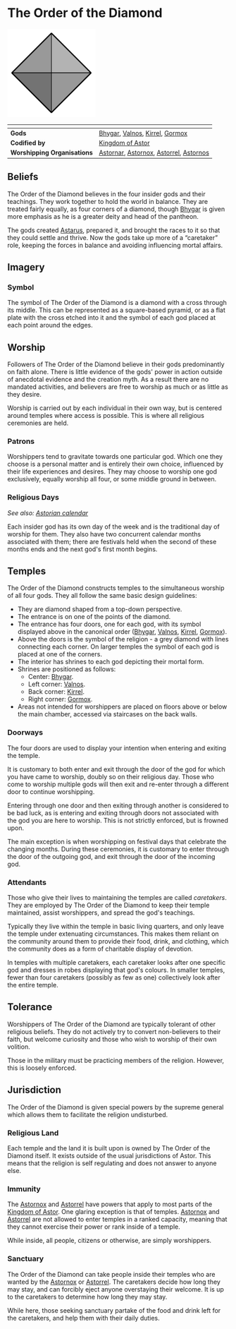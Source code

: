 # The Order of the Diamond

<img src="../../images/organisations/the-order-of-the-diamond.png" height="200" />

| []() | |
| --- | --- |
| **Gods** | [Bhygar](gods/bhygar.md), [Valnos](gods/valnos.md), [Kirrel](gods/kirrel.md), [Gormox](gods/gormox.md) |
| **Codified by** | [Kingdom of Astor](../civilisations/kingdom-of-astor/README.md) |
| **Worshipping Organisations** | [Astornar](../civilisations/kingdom-of-astor/organisations/astornar.md), [Astornox](../civilisations/kingdom-of-astor/organisations/astornox/README.md), [Astorrel](../civilisations/kingdom-of-astor/organisations/astorrel/README.md), [Astornos](../civilisations/kingdom-of-astor/organisations/astornos.md) |

## Beliefs

The Order of the Diamond believes in the four insider gods and their teachings. They work together to hold the world in balance. They are treated fairly equally, as four corners of a diamond, though [Bhygar](gods/bhygar.md) is given more emphasis as he is a greater deity and head of the pantheon.

The gods created [Astarus](../README.md), prepared it, and brought the races to it so that they could settle and thrive. Now the gods take up more of a “caretaker” role, keeping the forces in balance and avoiding influencing mortal affairs.

## Imagery

### Symbol

The symbol of The Order of the Diamond is a diamond with a cross through its middle. This can be represented as a square-based pyramid, or as a flat plate with the cross etched into it and the symbol of each god placed at each point around the edges.

## Worship

Followers of The Order of the Diamond believe in their gods predominantly on faith alone. There is little evidence of the gods' power in action outside of anecdotal evidence and the creation myth. As a result there are no mandated activities, and believers are free to worship as much or as little as they desire.

Worship is carried out by each individual in their own way, but is centered around temples where access is possible. This is where all religious ceremonies are held.

### Patrons

Worshippers tend to gravitate towards one particular god. Which one they choose is a personal matter and is entirely their own choice, influenced by their life experiences and desires. They may choose to worship one god exclusively, equally worship all four, or some middle ground in between.

### Religious Days

*See also: [Astorian calendar](../history/astorian-calendar.md)*

Each insider god has its own day of the week and is the traditional day of worship for them. They also have two concurrent calendar months associated with them; there are festivals held when the second of these months ends and the next god's first month begins.

## Temples

The Order of the Diamond constructs temples to the simultaneous worship of all four gods. They all follow the same basic design guidelines:

- They are diamond shaped from a top-down perspective.
- The entrance is on one of the points of the diamond.
- The entrance has four doors, one for each god, with its symbol displayed above in the canonical order ([Bhygar](gods/bhygar.md), [Valnos](gods/valnos.md), [Kirrel](gods/kirrel.md), [Gormox](gods/gormox.md)).
- Above the doors is the symbol of the religion - a grey diamond with lines connecting each corner. On larger temples the symbol of each god is placed at one of the corners.
- The interior has shrines to each god depicting their mortal form.
- Shrines are positioned as follows:
  - Center: [Bhygar](gods/bhygar.md).
  - Left corner: [Valnos](gods/valnos.md).
  - Back corner: [Kirrel](gods/kirrel.md).
  - Right corner: [Gormox](gods/gormox.md).
- Areas not intended for worshippers are placed on floors above or below the main chamber, accessed via staircases on the back walls.

### Doorways

The four doors are used to display your intention when entering and exiting the temple.

It is customary to both enter and exit through the door of the god for which you have came to worship, doubly so on their religious day. Those who come to worship multiple gods will then exit and re-enter through a different door to continue worshipping.

Entering through one door and then exiting through another is considered to be bad luck, as is entering and exiting through doors not associated with the god you are here to worship. This is not strictly enforced, but is frowned upon.

The main exception is when worshipping on festival days that celebrate the changing months. During these ceremonies, it is customary to enter through the door of the outgoing god, and exit through the door of the incoming god.

### Attendants

Those who give their lives to maintaining the temples are called *caretakers*. They are employed by The Order of the Diamond to keep their temple maintained, assist worshippers, and spread the god's teachings.

Typically they live within the temple in basic living quarters, and only leave the temple under extenuating circumstances. This makes them reliant on the community around them to provide their food, drink, and clothing, which the community does as a form of charitable display of devotion.

In temples with multiple caretakers, each caretaker looks after one specific god and dresses in robes displaying that god's colours. In smaller temples, fewer than four caretakers (possibly as few as one) collectively look after the entire temple.

## Tolerance

Worshippers of The Order of the Diamond are typically tolerant of other religious beliefs. They do not actively try to convert non-believers to their faith, but welcome curiosity and those who wish to worship of their own volition.

Those in the military must be practicing members of the religion. However, this is loosely enforced.

## Jurisdiction

The Order of the Diamond is given special powers by the supreme general which allows them to facilitate the religion undisturbed.

### Religious Land

Each temple and the land it is built upon is owned by The Order of the Diamond itself. It exists outside of the usual jurisdictions of Astor. This means that the religion is self regulating and does not answer to anyone else.

### Immunity

The [Astornox](../civilisations/kingdom-of-astor/organisations/astornox/README.md) and [Astorrel](../civilisations/kingdom-of-astor/organisations/astorrel/README.md) have powers that apply to most parts of the [Kingdom of Astor](../civilisations/kingdom-of-astor/README.md). One glaring exception is that of temples. [Astornox](../civilisations/kingdom-of-astor/organisations/astornox/README.md) and [Astorrel](../civilisations/kingdom-of-astor/organisations/astorrel/README.md) are not allowed to enter temples in a ranked capacity, meaning that they cannot exercise their power or rank inside of a temple.

While inside, all people, citizens or otherwise, are simply worshippers.

### Sanctuary

The Order of the Diamond can take people inside their temples who are wanted by the [Astornox](../civilisations/kingdom-of-astor/organisations/astornox/README.md) or [Astorrel](../civilisations/kingdom-of-astor/organisations/astorrel/README.md). The caretakers decide how long they may stay, and can forcibly eject anyone overstaying their welcome. It is up to the caretakers to determine how long they may stay.

While here, those seeking sanctuary partake of the food and drink left for the caretakers, and help them with their daily duties.
